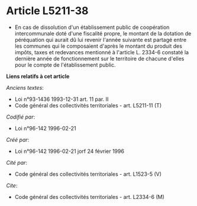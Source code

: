 # Article L5211-38

- En cas de dissolution d'un établissement public de coopération intercommunale doté d'une fiscalité propre, le montant de la
dotation de péréquation qui aurait dû lui revenir l'année suivante est partagé entre les communes qui le composaient d'après
le montant du produit des impôts, taxes et redevances mentionné à l'article L. 2334-6 constaté la dernière année de
fonctionnement sur le territoire de chacune d'elles pour le compte de l'établissement public.

**Liens relatifs à cet article**

_Anciens textes_:

  - Loi n°93-1436 1993-12-31 art. 11 par. II
  - Code général des collectivités territoriales - art. L5211-11 (T)

_Codifié par_:

  - Loi n°96-142 1996-02-21

_Créé par_:

  - Loi n°96-142 1996-02-21 jorf 24 février 1996

_Cité par_:

  - Code général des collectivités territoriales - art. L1523-5 (V)

_Cite_:

  - Code général des collectivités territoriales - art. L2334-6 (M)
